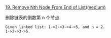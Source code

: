 [19. Remove Nth Node From End of List(medium)](https://leetcode.com/problems/remove-nth-node-from-end-of-list/description/)

删除链表的倒数第 n 个节点

```
Given linked list: 1->2->3->4->5, and n = 2.
1->2->3->5.
```
